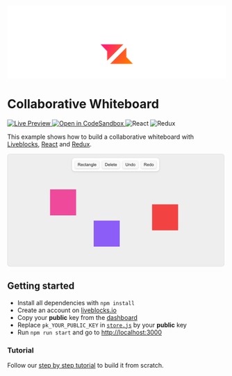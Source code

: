 <p align="center">
  <a href="https://liveblocks.io">
    <img src="https://raw.githubusercontent.com/liveblocks/liveblocks/main/.github/assets/header.svg" alt="Liveblocks" />
  </a>
</p>

# Collaborative Whiteboard

<p>
  <a href="https://liveblocks.io/examples/whiteboard/redux/preview">
    <img src="https://img.shields.io/badge/live%20preview-message?style=flat&logo=data:image/svg+xml;base64,PHN2ZyB2aWV3Qm94PSIwIDAgMjQgMjQiIHhtbG5zPSJodHRwOi8vd3d3LnczLm9yZy8yMDAwL3N2ZyI+PHBhdGggZD0iTTE2Ljg0OSA0Ljc1SDBsNC44NDggNS4wNzV2Ny4wMDhsMTItMTIuMDgzWk03LjE1IDE5LjI1SDI0bC00Ljg0OS01LjA3NVY3LjE2N2wtMTIgMTIuMDgzWiIgZmlsbD0iI2ZmZiIvPjwvc3ZnPg==&color=333" alt="Live Preview" />
  </a>
  <a href="https://codesandbox.io/s/github/liveblocks/liveblocks/tree/main/examples/redux-whiteboard">
    <img src="https://img.shields.io/badge/open%20in%20codesandbox-message?style=flat&logo=codesandbox&color=333&logoColor=fff" alt="Open in CodeSandbox" />
  </a>
  <img src="https://img.shields.io/badge/react-message?style=flat&logo=react&color=0bd&logoColor=fff" alt="React" />
  <img src="https://img.shields.io/badge/redux-message?style=flat&logo=redux&color=74b&logoColor=fff" alt="Redux" />
</p>

This example shows how to build a collaborative whiteboard with
[Liveblocks](https://liveblocks.io), [React](https://reactjs.org/) and
[Redux](https://redux-toolkit.js.org/).

<img src="https://raw.githubusercontent.com/liveblocks/liveblocks/main/.github/assets/examples/whiteboard.png" width="500" alt="Collaborative Whiteboard" />

## Getting started

- Install all dependencies with `npm install`
- Create an account on [liveblocks.io](https://liveblocks.io/dashboard)
- Copy your **public** key from the
  [dashboard](https://liveblocks.io/dashboard/apikeys)
- Replace `pk_YOUR_PUBLIC_KEY` in [`store.js`](./src/store.js) by your
  **public** key
- Run `npm run start` and go to [http://localhost:3000](http://localhost:3000)

### Tutorial

Follow our
[step by step tutorial](https://liveblocks.io/docs/tutorials/collaborative-online-whiteboard/react-redux)
to build it from scratch.
